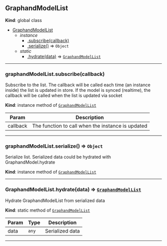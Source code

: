 <a name="GraphandModelList"></a>

## GraphandModelList
**Kind**: global class  

* [GraphandModelList](#GraphandModelList)
    * _instance_
        * [.subscribe(callback)](#GraphandModelList+subscribe)
        * [.serialize()](#GraphandModelList+serialize) ⇒ <code>Object</code>
    * _static_
        * [.hydrate(data)](#GraphandModelList.hydrate) ⇒ [<code>GraphandModelList</code>](#GraphandModelList)


* * *

<a name="GraphandModelList+subscribe"></a>

### graphandModelList.subscribe(callback)
Subscribe to the list. The callback will be called each time (an instance inside) the list is updated in store.
If the model is synced (realtime), the callback will be called when the list is updated via socket

**Kind**: instance method of [<code>GraphandModelList</code>](#GraphandModelList)  

| Param | Description |
| --- | --- |
| callback | The function to call when the instance is updated |


* * *

<a name="GraphandModelList+serialize"></a>

### graphandModelList.serialize() ⇒ <code>Object</code>
Serialize list. Serialized data could be hydrated with GraphandModel.hydrate

**Kind**: instance method of [<code>GraphandModelList</code>](#GraphandModelList)  

* * *

<a name="GraphandModelList.hydrate"></a>

### GraphandModelList.hydrate(data) ⇒ [<code>GraphandModelList</code>](#GraphandModelList)
Hydrate GraphandModelList from serialized data

**Kind**: static method of [<code>GraphandModelList</code>](#GraphandModelList)  

| Param | Type | Description |
| --- | --- | --- |
| data | <code>any</code> | Serialized data |


* * *


